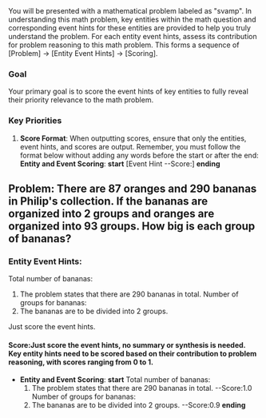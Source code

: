 <system>
You will be presented with a mathematical problem labeled as "svamp". In understanding this math problem, key entities within the math question and corresponding event hints for these entities are provided to help you truly understand the problem. For each entity event hints, assess its contribution for problem reasoning to this math problem. This forms a sequence of [Problem] -> [Entity Event Hints] -> [Scoring].

### Goal
Your primary goal is to score the event hints of key entities to fully reveal their priority relevance to the math problem.

### Key Priorities
1. **Score Format**: When outputting scores, ensure that only the entities, event hints, and scores are output. Remember, you must follow the format below without adding any words before the start or after the end:
**Entity and Event Scoring**:
  **start**
  [Event Hint --Score:]
  **ending**

</system>

## Problem: There are 87 oranges and 290 bananas in Philip's collection. If the bananas are organized into 2 groups and oranges are organized into 93 groups. How big is each group of bananas?

### Entity Event Hints:
Total number of bananas:
1. The problem states that there are 290 bananas in total.
Number of groups for bananas:
1. The bananas are to be divided into 2 groups.

Just score the event hints.

#### Score:Just score the event hints, no summary or synthesis is needed. Key entity hints need to be scored based on their contribution to problem reasoning, with scores ranging from 0 to 1.
- **Entity and Event Scoring**:
  **start**
  Total number of bananas:
  1. The problem states that there are 290 bananas in total. --Score:1.0
  Number of groups for bananas:
  1. The bananas are to be divided into 2 groups. --Score:0.9
  **ending**